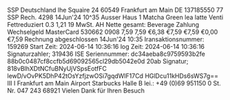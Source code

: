 SSP Deutschland lhe Squaìre 24 60549 Frankfurt am Main DE 137185550 77 SSP Rech. 4298 14Jun'24 10^35 Ausser Haus 1 Matcha Green lea latte Venti Fettreduziert 0.3 1,21 19 MwSt. AH Nette gesamt: Beverage Zahlung Wechselgeld MasterCard 530662 0908 7,59 7,59 €6,38 €7,59 €7,59 €0,00 €7,59 Rechnung abgeschlossen 14Jun'24 10:35 Iransaktionsnummer: 159269 Start Zeit: 2024-06-14 10:36:16 log Zeit: 2024-06-14 10:36:16 Signaturzahler; 319436 ISE Seriennummer: dc34aeba8c9759593b2fe 88b0c0487cf8ccfb5d69092565cl29db5042e0d 20ab Signatur; 818vBlhXDtNCfuBNyUjVSpsEotfFC lewD/vOvPK5DhP42tOsYzfjzwOSi7gqdWlF17Cd HGlDcu11kHDs6sWS7g== III I Frankfurt am Main Airport Starbucks Halle B lei.: +49 (0)69 951150 0 St. Nr. 047 243 68921 Vielen Dank für Ihren Besuch
